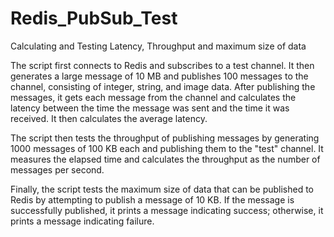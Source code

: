 # Redis_PubSub_Test
Calculating and Testing Latency, Throughput and maximum size of data

The script first connects to Redis and subscribes to a test channel. It then generates a large message of 10 MB and publishes 100 messages to the channel, consisting of integer, string, and image data. After publishing the messages, it gets each message from the channel and calculates the latency between the time the message was sent and the time it was received. It then calculates the average latency.

The script then tests the throughput of publishing messages by generating 1000 messages of 100 KB each and publishing them to the "test" channel. It measures the elapsed time and calculates the throughput as the number of messages per second.

Finally, the script tests the maximum size of data that can be published to Redis by attempting to publish a message of 10 KB. If the message is successfully published, it prints a message indicating success; otherwise, it prints a message indicating failure.
